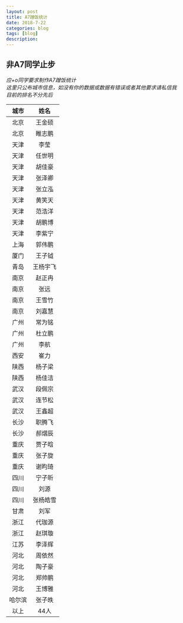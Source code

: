 ```yaml
---
layout: post
title: A7蹭饭统计
date: 2018-7-22
categories: blog
tags: [blog]
description:
---
```


## 非A7同学止步

*应+o同学要求制作A7蹭饭统计*  
*这里只公布城市信息，如没有你的数据或数据有错误或者其他要求请私信我*  
*目前的排名不分先后*  

|城市|姓名|
|:---:|:---:|
|北京|王金硕|
|北京|睢志鹏|
|天津|李莹|
|天津|任世明|
|天津|胡佳豪|
|天津|张泽卿|
|天津|张立泓|
|天津|黄笑天|
|天津|范浩洋|
|天津|胡鹏博|
|天津|李紫宁|
|上海|郭伟鹏|
|厦门|王子钺|
|青岛|王杨宇飞|
|南京|赵正冉|
|南京|张远|
|南京|王雪竹|
|南京|刘嘉慧|
|广州|常为铭|
|广州|杜立鹏|
|广州|李航|
|西安|崔力|
|陕西|杨子梁|
|陕西|杨佳洁|
|武汉|段佩宗|
|武汉|连节松|
|武汉|王鑫超|
|长沙|职腾飞|
|长沙|郝熠辰|
|重庆|贾子晗|
|重庆|张子旋|
|重庆|谢昀琦|
|四川|宁子昕|
|四川|刘源|
|四川|张杨皓雪|
|甘肃|刘军|
|浙江|代珈源|
|浙江|赵琪璇|
|江苏|李泽辉|
|河北|周依然|
|河北|陶子豪|
|河北|郑帅鹏|
|河北|王博雅|
|哈尔滨|张子昳|
|以上|44人|
